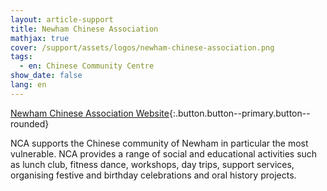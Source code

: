 ```yaml
---
layout: article-support
title: Newham Chinese Association
mathjax: true
cover: /support/assets/logos/newham-chinese-association.png
tags:
  - en: Chinese Community Centre
show_date: false
lang: en
---
```


[Newham Chinese Association Website](https://newhamchineseassociation.wordpress.com/){:.button.button--primary.button--rounded}

NCA supports the Chinese community of Newham in particular the most vulnerable. NCA  provides a range of social and educational activities such as lunch club, fitness dance, workshops, day trips, support services, organising festive and birthday celebrations and oral history projects.
